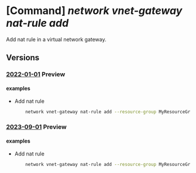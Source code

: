 # [Command] _network vnet-gateway nat-rule add_

Add nat rule in a virtual network gateway.

## Versions

### [2022-01-01](/Resources/mgmt-plane/L3N1YnNjcmlwdGlvbnMve30vcmVzb3VyY2Vncm91cHMve30vcHJvdmlkZXJzL21pY3Jvc29mdC5uZXR3b3JrL3ZpcnR1YWxuZXR3b3JrZ2F0ZXdheXMve30=/2022-01-01.xml) **Preview**

<!-- mgmt-plane /subscriptions/{}/resourcegroups/{}/providers/microsoft.network/virtualnetworkgateways/{} 2022-01-01 properties.natRules[] -->

#### examples

- Add nat rule
    ```bash
        network vnet-gateway nat-rule add --resource-group MyResourceGroup --gateway-name MyVnetGateway --name Nat --internal-mappings 10.4.0.0/24 --external-mappings 192.168.21.0/24
    ```

### [2023-09-01](/Resources/mgmt-plane/L3N1YnNjcmlwdGlvbnMve30vcmVzb3VyY2Vncm91cHMve30vcHJvdmlkZXJzL21pY3Jvc29mdC5uZXR3b3JrL3ZpcnR1YWxuZXR3b3JrZ2F0ZXdheXMve30=/2023-09-01.xml) **Preview**

<!-- mgmt-plane /subscriptions/{}/resourcegroups/{}/providers/microsoft.network/virtualnetworkgateways/{} 2023-09-01 properties.natRules[] -->

#### examples

- Add nat rule
    ```bash
        network vnet-gateway nat-rule add --resource-group MyResourceGroup --gateway-name MyVnetGateway --name Nat --internal-mappings 10.4.0.0/24 --external-mappings 192.168.21.0/24
    ```
